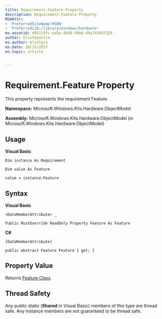 ```yaml
---
title: Requirement.Feature Property
description: Requirement.Feature Property
MSHAttr:
- 'PreferredSiteName:MSDN'
- 'PreferredLib:/library/windows/hardware'
ms.assetid: d05119fc-ea5e-4b49-99b6-d9a74303f328
author: EliotSeattle
ms.author: eliotgra
ms.date: 10/15/2017
ms.topic: article


---
```


# Requirement.Feature Property


This property represents the requirement Feature.

**Namespace:** Microsoft.Windows.Kits.Hardware.ObjectModel

**Assembly:** Microsoft.Windows.Kits.Hardware.ObjectModel (in Microsoft.Windows.Kits.Hardware.ObjectModel)

## <span id="Usage"></span><span id="usage"></span><span id="USAGE"></span>Usage


**Visual Basic**

`Dim instance As Requirement`

`Dim value As Feature`

`value = instance.Feature`

## <span id="Syntax"></span><span id="syntax"></span><span id="SYNTAX"></span>Syntax


**Visual Basic**

`<DataMemberAttribute> _`

`Public MustOverride ReadOnly Property Feature As Feature`

**C#**

`[DataMemberAttribute]`

`public abstract Feature Feature { get; }`

## <span id="Property_Value"></span><span id="property_value"></span><span id="PROPERTY_VALUE"></span>Property Value


Returns [Feature Class](feature-class.md).

## <span id="Thread_Safety"></span><span id="thread_safety"></span><span id="THREAD_SAFETY"></span>Thread Safety


Any public static (**Shared** in Visual Basic) members of this type are thread safe. Any instance members are not guaranteed to be thread safe.

 

 






